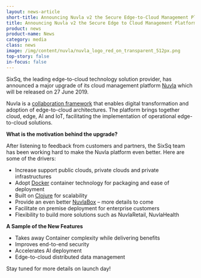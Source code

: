 ```yaml
---
layout: news-article
short-title: Announcing Nuvla v2 the Secure Edge-to-Cloud Management Platform 
title: Announcing Nuvla v2 the Secure Edge to Cloud Management Platform 
product: news
product-name: News
category: media
class: news
image: /img/content/nuvla/nuvla_logo_red_on_transparent_512px.png
top-story: false
in-focus: false
---
```


SixSq, the leading edge-to-cloud technology solution provider, has announced a major upgrade of its cloud management platform [Nuvla](https://sixsq.com/products-and-services/nuvla/overview) which will be released on 27 June 2019.

Nuvla is a [collaboration framework](https://media.sixsq.com/hubfs/Marketing%20Materials/Solutions%20Brief/Nuvla%20collaboration%20framework.pdf) that enables digital transformation and adoption of edge-to-cloud architectures. The platform brings together cloud, edge, AI and IoT, facilitating the implementation of operational edge-to-cloud solutions.

**What is the motivation behind the upgrade?**

After listening to feedback from customers and partners, the SixSq team has been working hard to make the Nuvla platform even better. Here are some of the drivers:

 * Increase support public clouds, private clouds and private infrastructures
 * Adopt [Docker](https://www.docker.com/) container technology for packaging and ease of deployment
 * Built on [Clojure](https://clojure.org/) for scalability
 * Provide an even better [NuvlaBox](https://sixsq.com/products-and-services/nuvlabox/overview) – more details to come
 * Facilitate on premise deployment for enterprise customers
 * Flexibility to build more solutions such as NuvlaRetail, NuvlaHealth

<p/>

**A Sample of the New Features**

- Takes away Container complexity while delivering benefits
- Improves end-to-end security
- Accelerates AI deployment
- Edge-to-cloud distributed data management

<p/>

Stay tuned for more details on launch day!






